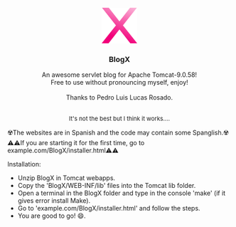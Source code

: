 <br />
<div align="center">
  <a href="https://github.com/jujo0922/BlogX">
    <img src="web_resources/images/favicon.svg" alt="Logo" width="80" height="80">
  </a>

  <h3 align="center">BlogX</h3>

  <p align="center">
    An awesome servlet blog for Apache Tomcat-9.0.58!
    <br />
    Free to use without pronouncing myself, enjoy!
    <br />
    <br />
    Thanks to Pedro Luis Lucas Rosado.
    <br />
    <br />
    <p style="font-size: 13px">It's not the best but I think it works....</p>
  </p>
</div>

<!-- ABOUT THE PROJECT -->

☢️The websites are in Spanish and the code may contain some Spanglish.☢️
⚠️⚠️If you are starting it for the first time, go to example.com/BlogX/installer.html⚠️⚠️

Installation:
* Unzip BlogX in Tomcat webapps.
* Copy the 'BlogX/WEB-INF/lib' files into the Tomcat lib folder.
* Open a terminal in the BlogX folder and type in the console 'make' (if it gives error install Make).
* Go to 'example.com/BlogX/installer.html' and follow the steps.
* You are good to go! :smile:.
